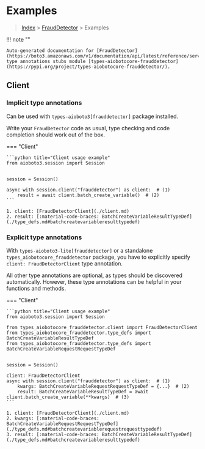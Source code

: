 # Examples

> [Index](../README.md) > [FraudDetector](./README.md) > Examples

!!! note ""

    Auto-generated documentation for [FraudDetector](https://boto3.amazonaws.com/v1/documentation/api/latest/reference/services/frauddetector.html#FraudDetector)
    type annotations stubs module [types-aiobotocore-frauddetector](https://pypi.org/project/types-aiobotocore-frauddetector/).

## Client

### Implicit type annotations

Can be used with `types-aioboto3[frauddetector]` package installed.

Write your `FraudDetector` code as usual,
type checking and code completion should work out of the box.



=== "Client"

    ```python title="Client usage example"
    from aioboto3.session import Session


    session = Session()

    async with session.client("frauddetector") as client:  # (1)
        result = await client.batch_create_variable()  # (2)
    ```

    1. client: [FraudDetectorClient](./client.md)
    2. result: [:material-code-braces: BatchCreateVariableResultTypeDef](./type_defs.md#batchcreatevariableresulttypedef) 






### Explicit type annotations

With `types-aioboto3-lite[frauddetector]`
or a standalone `types_aiobotocore_frauddetector` package, you have to explicitly specify
`client: FraudDetectorClient` type annotation.

All other type annotations are optional, as types should be discovered automatically.
However, these type annotations can be helpful in your functions and methods.


=== "Client"

    ```python title="Client usage example"
    from aioboto3.session import Session

    from types_aiobotocore_frauddetector.client import FraudDetectorClient
    from types_aiobotocore_frauddetector.type_defs import BatchCreateVariableResultTypeDef
    from types_aiobotocore_frauddetector.type_defs import BatchCreateVariableRequestRequestTypeDef


    session = Session()

    client: FraudDetectorClient
    async with session.client("frauddetector") as client:  # (1)
        kwargs: BatchCreateVariableRequestRequestTypeDef = {...}  # (2)
        result: BatchCreateVariableResultTypeDef = await client.batch_create_variable(**kwargs)  # (3)
    ```

    1. client: [FraudDetectorClient](./client.md)
    2. kwargs: [:material-code-braces: BatchCreateVariableRequestRequestTypeDef](./type_defs.md#batchcreatevariablerequestrequesttypedef) 
    3. result: [:material-code-braces: BatchCreateVariableResultTypeDef](./type_defs.md#batchcreatevariableresulttypedef) 






